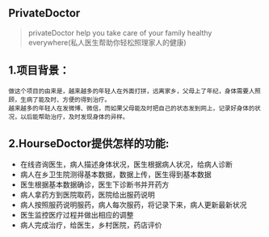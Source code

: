 ## PrivateDoctor

> privateDoctor help you take care of your family healthy everywhere(私人医生帮助你轻松照理家人的健康)

## 1.项目背景：
    做这个项目的由来是，越来越多的年轻人在外面打拼，远离家乡，父母上了年纪，身体需要人照顾，生病了能及时、方便的得到治疗。
    越来越多的年轻人在发微博、微信，而如果父母能及时把自己的状态发到网上，记录好身体的状况，以后能帮助治疗，及时发现身体的异样。
## 2.HourseDoctor提供怎样的功能:
* 在线咨询医生，病人描述身体状况，医生根据病人状况，给病人诊断
* 病人在乡卫生院测得基本数据，数据上传，医生得到基本数据
* 医生根据基本数据确诊，医生下诊断书并开药方
* 病人拿药方到医院取药，医院给出服药说明
* 病人按照服药说明服药，病人每次服药，将记录下来，病人更新最新状况
* 医生监控医疗过程并做出相应的调整
* 病人完成治疗，给医生，乡村医院，药店评价
